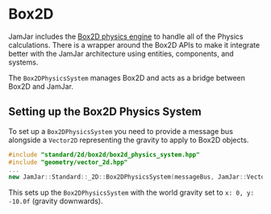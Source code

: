 # Box2D

JamJar includes the [Box2D physics engine](https://github.com/erincatto/box2d) to handle all of the Physics
calculations. There is a wrapper around the Box2D APIs to make it integrate better with the JamJar architecture
using entities, components, and systems.

The `Box2DPhysicsSystem` manages Box2D and acts as a bridge between Box2D and JamJar.

## Setting up the Box2D Physics System

To set up a `Box2DPhysicsSystem` you need to provide a message bus alongside a `Vector2D` representing the gravity
to apply to Box2D objects.

```c++
#include "standard/2d/box2d/box2d_physics_system.hpp"
#include "geometry/vector_2d.hpp"
...
new JamJar::Standard::_2D::Box2DPhysicsSystem(messageBus, JamJar::Vector2D(0, -10.0f));
```

This sets up the `Box2DPhysicsSystem` with the world gravity set to `x: 0, y: -10.0f` (gravity downwards).
